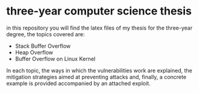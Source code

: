 # three-year computer science thesis
in this repository you will find the latex files of my thesis for the three-year degree, the topics covered are:


+ Stack Buffer Overflow
+ Heap Overflow
+ Buffer Overflow on Linux Kernel 


In each topic, the ways in which the vulnerabilities work are explained, the mitigation strategies aimed at preventing attacks and, finally, a concrete example is provided accompanied by an attached exploit.
